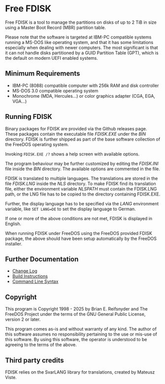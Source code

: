 # Free FDISK
Free FDISK is a tool to manage the partitions on disks of up to
2 TiB in size using a Master Boot Record (MBR) partition table.

Please note that the software is targeted at IBM-PC compatible systems running
a MS-DOS like operating system, and that it has some limitations
especially when dealing with newer computers.
The most significant is that it can not handle disks partitioned by a
GUID Partition Table (GPT), which is the default on modern UEFI enabled
systems.

## Minimum Requirements
 - IBM-PC (8088) compatible computer with 256k RAM and disk controller
 - MS-DOS 3.0 compatible operating system
 - Monochrome (MDA, Hercules...) or color graphics adapter (CGA, EGA, VGA...)

## Running FDISK
Binary packages for FDISK are provided via the Github releases page. These
packages contain the executable file _FDISK.EXE_ under the _BIN_ directory.
FDISK is further shipped as part of the base software collection of the
FreeDOS operating system.

Invoking `FDISK.EXE /?` shows a help screen with available options.

The program behaviour may be further customized by editing the _FDISK.INI_
file inside the _BIN_ directory. The available options are commented in the
file.

FDISK is translated to multiple languages. The translations are stored in the
file _FDISK.LNG_ inside the _NLS_ directory. To make FDISK find its
translation file, either the environment variable _NLSPATH_ must contain
the FDISK.LNG path, or the LNG file has to be copied to the directory
containing FDISK.EXE.

Further, the display language has to be specified via the _LANG_ environment
variable, like `SET LANG=DE` to set the display language to German.

If one or more of the above conditions are not met, FDISK is displayed in
English.

When running FDISK under FreeDOS using the FreeDOS provided FDISK
package, the above should have been setup automatically by the FreeDOS
installer.

## Further Documentation
 - [Change Log](doc/fdisk/CHANGES.md)
 - [Build Instructions](doc/fdisk/INSTALL.md)
 - [Command Line Syntax](doc/fdisk/USAGE.md)

## Copyright

This program is Copyright 1998 - 2025 by Brian E. Reifsnyder and The FreeDOS
Project under the terms of the GNU General Public License, version 2 or later.

This program comes as-is and without warranty of any kind. The author of
this software assumes no responsibility pertaining to the use or mis-use of
this software. By using this software, the operator is understood to be
agreeing to the terms of the above.

## Third party credits
FDISK relies on the SvarLANG library for translations, created by
Mateusz Viste.
